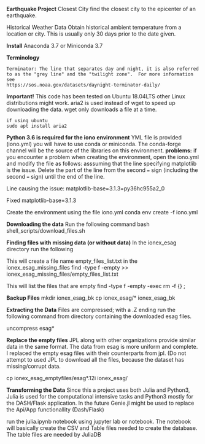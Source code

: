 **Earthquake Project**
Closest City
				find the closest city to the epicenter of an earthquake.

Historical Weather Data
				Obtain historical ambient temperature from a location or city.  This is usually only 30 days prior to the
				date given.

**Install**
Anaconda 3.7
or
Miniconda 3.7

**Terminology**

	Terminator: The line that separates day and night, it is also referred to as the "grey line" and the "twilight zone".  For more information see
    https://sos.noaa.gov/datasets/daynight-terminator-daily/


**Important!**
	This code has been tested on Ubuntu 18.04LTS other Linux distributions might work.
	aria2 is used instead of wget to speed up downloading the data.  wget only downloads a file at a time.

	if using ubuntu
	sudo apt install aria2

**Python 3.6 is required for the iono environment**
YML file is provided (iono.yml) you will have to use conda or miniconda.
The conda-forge channel will be the source of the libraries on this
environment. **problems:** if you encounter a problem when creating the
environment, open the iono.yml and modify the file as follows:
asssuming that the line specifying matplotlib is the issue. Delete the part of
the line from the second `=` sign (including the second `=` sign) until the
end of the line.

Line causing the issue:
				matplotlib-base=3.1.3=py36hc955a2_0

Fixed
				matplotlib-base=3.1.3

Create the environment using the file iono.yml
conda env create -f iono.yml

**Downloading the data**
Run the following command
bash shell_scripts/download_files.sh

**Finding files with missing data (or without data)**
In the ionex_esag directory run the following

This will create a file name empty_files_list.txt in the ionex_esag_missing_files
find -type f -empty >> ionex_esag_missing_files/empty_files_list.txt

This will list the files that are empty
find -type f -empty -exec rm -f {} \;

**Backup Files**
mkdir ionex_esag_bk
cp ionex_esag/* ionex_esag_bk

**Extracting the Data**
Files are compressed; with a .Z ending
run the following command from directory containing the downloaded esag files.

uncompress esag*

**Replace the empty files**
JPL along with other organizations provide similar data in the same format.
The data from esag is more uniform and complete.  I replaced the empty esag
files with their counterparts from jpl. (Do not attempt to used JPL to
download all the files, because the dataset has missing/corrupt data.

cp ionex_esag_emptyfiles/esag*.12i ionex_esag/


**Transforming the Data**
Since this a project uses both Julia and Python3, Julia is used for the
computational intensive tasks and Python3 mostly for the DASH/Flask
application.  In the future Genie.jl might be used to replace the Api/App
functionallity (Dash/Flask)

run the julia.ipynb notebook using jupyter lab or notebook.
The notebook will basically create the CSV and Table files needed to create
the database.  The table files are needed by JuliaDB
